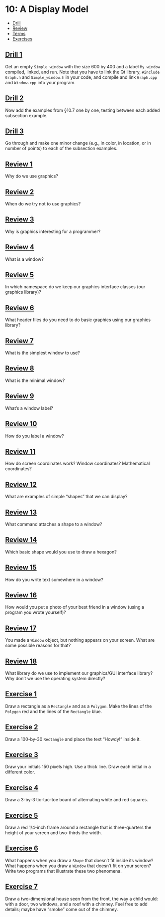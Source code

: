 # 10: A Display Model

- [Drill](#drill-1)
- [Review](#review-1)
- [Terms](terms.txt)
- [Exercises](#exercise-1)

## [Drill 1](drill/01)
Get an empty `Simple_window` with the size 600 by 400 and a label `My window` compiled, linked, and run. Note that you have to link the Qt library, `#include Graph.h` and `Simple_window.h` in your code, and compile and link `Graph.cpp` and `Window.cpp` into your program.

## [Drill 2](drill/02)
Now add the examples from §10.7 one by one, testing between each added subsection example.

## [Drill 3](drill/03)
Go through and make one minor change (e.g., in color, in location, or in number of points) to each of the subsection examples.


## [Review 1](review/01.txt)
Why do we use graphics?

## [Review 2](review/02.txt)
When do we try not to use graphics?

## [Review 3](review/03.txt)
Why is graphics interesting for a programmer?

## [Review 4](review/04.txt)
What is a window?

## [Review 5](review/05.txt)
In which namespace do we keep our graphics interface classes (our graphics library)?

## [Review 6](review/06.txt)
What header files do you need to do basic graphics using our graphics library?

## [Review 7](review/07.txt)
What is the simplest window to use?

## [Review 8](review/08.txt)
What is the minimal window?

## [Review 9](review/09.txt)
What’s a window label?

## [Review 10](review/10.txt)
How do you label a window?

## [Review 11](review/11.txt)
How do screen coordinates work? Window coordinates? Mathematical coordinates?

## [Review 12](review/12.txt)
What are examples of simple “shapes” that we can display?

## [Review 13](review/13.txt)
What command attaches a shape to a window?

## [Review 14](review/14.txt)
Which basic shape would you use to draw a hexagon?

## [Review 15](review/15.txt)
How do you write text somewhere in a window?

## [Review 16](review/16.txt)
How would you put a photo of your best friend in a window (using a program you wrote yourself)?

## [Review 17](review/17.txt)
You made a `Window` object, but nothing appears on your screen. What are some possible reasons for that?

## [Review 18](review/18.txt)
What library do we use to implement our graphics/GUI interface library? Why don’t we use the operating system directly?


## [Exercise 1](exercises/01)
Draw a rectangle as a `Rectangle` and as a `Polygon`. Make the lines of the `Polygon` red and the lines of the `Rectangle` blue.

## [Exercise 2](exercises/02)
Draw a 100-by-30 `Rectangle` and place the text “Howdy!” inside it.

## [Exercise 3](exercises/03)
Draw your initials 150 pixels high. Use a thick line. Draw each initial in a different color.

## [Exercise 4](exercises/04)
Draw a 3-by-3 tic-tac-toe board of alternating white and red squares.

## [Exercise 5](exercises/05)
Draw a red 1/4-inch frame around a rectangle that is three-quarters the height of your screen and two-thirds the width.

## [Exercise 6](exercises/06)
What happens when you draw a `Shape` that doesn’t fit inside its window? What happens when you draw a `Window` that doesn’t fit on your screen? Write two programs that illustrate these two phenomena.

## [Exercise 7](exercises/07)
Draw a two-dimensional house seen from the front, the way a child would: with a door, two windows, and a roof with a chimney. Feel free to add details; maybe have “smoke” come out of the chimney.
